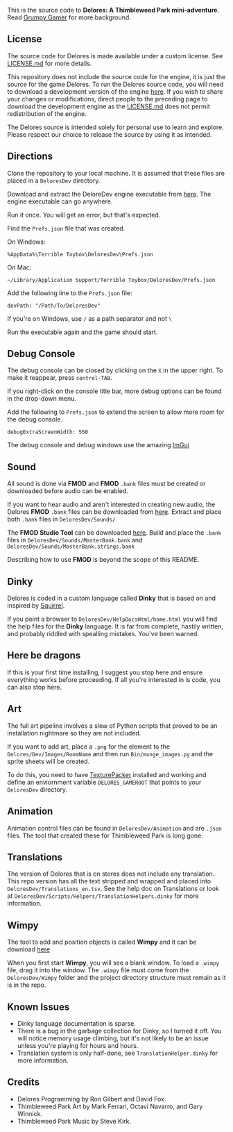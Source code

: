 This is the source code to **Delores: A Thimbleweed Park mini-adventure**. Read [Grumpy Gamer](http://grumpygamer.com/delores_dev) for more background.

## License
The source code for Delores is made available under a custom license. See [LICENSE.md](LICENSE.md) for more details.

This repository does not include the source code for the engine, it is just the source for the game Delores. To run the Delores source code, you will need to download a development version of the engine [here](https://thimbleweedpark.com/deloresdev). If you wish to share your changes or modifications, direct people to the preceding page to download the development engine as the [LICENSE.md](LICENSE.md) does not permit redistribution of the engine.

The Delores source is intended solely for personal use to learn and explore. Please respect our choice to release the source by using it as intended.

## Directions
Clone the repository to your local machine. It is assumed that these files are placed in a `DeloresDev` directory.

Download and extract the DeloreDev engine executable from [here](https://thimbleweedpark.com/deloresdev). The engine executable can go anywhere.

Run it once. You will get an error, but that's expected.

Find the `Prefs.json` file that was created.

On Windows:
```
%AppData%\Terrible Toybox\DeloresDev\Prefs.json
```
On Mac:
```
~/Library/Application Support/Terrible Toybox/DeloresDev/Prefs.json
```
Add the following line to the `Prefs.json` file:
```
devPath: "/Path/To/DeloresDev"
```
If you're on Windows, use `/` as a path separator and not `\`

Run the executable again and the game should start.

## Debug Console
The debug console can be closed by clicking on the `X` in the upper right. To make it reappear, press `control-TAB`.

If you right-click on the console title bar, more debug options can be found in the drop-down menu.

Add the following to `Prefs.json` to extend the screen to allow more room for the debug console.
```
debugExtraScreenWidth: 550
```
The debug console and debug windows use the amazing [ImGui](https://github.com/ocornut/imgui)

## Sound
All sound is done via **FMOD** and **FMOD** `.bank` files must be created or downloaded before audio can be enabled.

If you want to hear audio and aren't interested in creating new audio, the Delores **FMOD** `.bank` files can be downloaded from [here](https://thimbleweedpark.com/deloresdev). Extract and place both `.bank` files in `DeloresDev/Sounds/`

The **FMOD Studio Tool** can be downloaded [here](https://fmod.com/download). Build and place the `.bank` files in `DeloresDev/Sounds/MasterBank.bank` and `DeloresDev/Sounds/MasterBank.strings.bank`

Describing how to use **FMOD** is beyond the scope of this README.

## Dinky
Delores is coded in a custom language called **Dinky** that is based on and inspired by [Squirrel](https://github.com/albertodemichelis/squirrel).

If you point a browser to `DeloresDev/HelpDocsHtml/home.html` you will find the help files for the **Dinky** language. It is far from complete, hastily written, and probably riddled with spealling mistakes. You've been warned.

## Here be dragons
If this is your first time installing, I suggest you stop here and ensure everything works before proceeding.
If all you're interested in is code, you can also stop here.

## Art
The full art pipeline involves a slew of Python scripts that proved to be an installation nightmare so they are not included.

If you want to add art, place a `.png` for the element to the `Delores/Dev/Images/RoomName` and then run `Bin/munge_images.py` and the sprite sheets will be created.

To do this, you need to have [TexturePacker](https://www.codeandweb.com/texturepacker) installed and working and define an enviornment variable `DELORES_GAMEROOT` that points to your `DeloresDev` directory.

## Animation
Animation control files can be found in `DeloresDev/Animation` and are `.json` files. The tool that created these for Thimbleweed Park is long gone.

## Translations
The version of Delores that is on stores does not include any translation.  This repo version has all the text stripped and wrapped and placed into `DeloresDev/Translations_en.tsv`.  See the help doc on Translations or look at `DeloresDev/Scripts/Helpers/TranslationHelpers.dinky` for more information.

## Wimpy
The tool to add and position objects is called **Wimpy** and it can be download [here](https://thimbleweedpark.com/deloresdev)

When you first start **Wimpy**, you will see a blank window. To load a `.wimpy` file, drag it into the window. The `.wimpy` file must come from the `DeloresDev/Wimpy` folder and the project directory structure must remain as it is in the repo.

## Known Issues
- Dinky language documentation is sparse.
- There is a bug in the garbage collection for Dinky, so I turned it off. You will notice memory usage climbing, but it's not likely to be an issue unless you're playing for hours and hours.
- Translation system is only half-done, see `TranslationHelper.dinky` for more information.

## Credits
- Delores Programming by Ron Gilbert and David Fox.
- Thimbleweed Park Art by Mark Ferrari, Octavi Navarro, and Gary Winnick.
- Thimbleweed Park Music by Steve Kirk.

